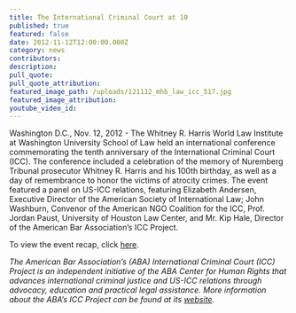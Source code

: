 ```yaml
---
title: The International Criminal Court at 10
published: true
featured: false
date: 2012-11-12T12:00:00.000Z
category: news
contributors:
description:
pull_quote:
pull_quote_attribution:
featured_image_path: /uploads/121112_mhb_law_icc_517.jpg
featured_image_attribution:
youtube_video_id:
---
```



Washington D.C., Nov. 12, 2012 - The Whitney R. Harris World Law Institute at Washington University School of Law held an international conference commemorating the tenth anniversary of the International Criminal Court (ICC). The conference included a celebration of the memory of Nuremberg Tribunal prosecutor Whitney R. Harris and his 100th birthday, as well as a day of remembrance to honor the victims of atrocity crimes. The event featured a panel on US-ICC relations, featuring Elizabeth Andersen, Executive Director of the American Society of International Law; John Washburn, Convenor of the American NGO Coalition for the ICC, Prof. Jordan Paust, University of Houston Law Center, and Mr. Kip Hale, Director of the American Bar Association’s ICC Project.

To view the event recap, click [here](https://www.international-criminal-justice-today.org/events/the-international-criminal-court-at-10/).

*The American Bar Association’s (ABA) International Criminal Court (ICC) Project is an independent initiative of the ABA Center for Human Rights that advances international criminal justice and US-ICC relations through advocacy, education and practical legal assistance. More information about the ABA’s ICC Project can be found at its [website](http://www.aba-icc.org/).*